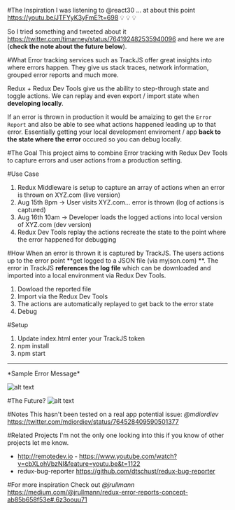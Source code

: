 #The Inspiration
I was listening to @react30 ... at about this point https://youtu.be/JTFYyK3yFmE?t=698 :bulb: :bulb: :bulb:

So I tried something and tweeted about it https://twitter.com/timarney/status/764192482535940096 and here we are (**check the note about the future below**).

#What
Error tracking services such as TrackJS offer great insights into where errors happen.  They give us stack traces, network information, grouped error reports and much more.

Redux + Redux Dev Tools give us the ability to step-through state and toggle actions. We can replay and even export / import state when **developing locally**.

If an error is thrown in production it would be amaizing to get the `Error Report` and also be able to see what actions happened leading up to that error.  Essentially getting your local development enviroment / app **back to the state where the error** occured so you can debug locally.


#The Goal
This project aims to combine Error tracking with Redux Dev Tools to capture errors and user actions from a production setting.  

#Use Case
1. Redux Middleware is setup to capture an array of actions when an error is thrown on XYZ.com (live version)
2. Aug 15th 8pm -> User visits XYZ.com... error is thrown (log of actions is captured)
3. Aug 16th 10am -> Developer loads the logged actions into local version of XYZ.com (dev version) 
4. Redux Dev Tools replay the actions recreate the state to the point where the error happened for debugging

#How
When an error is thrown it is captured by TrackJS. The users actions up to the error point **get logged to a JSON file (via myjson.com) **. The error in TrackJS **references the log file** which can be downloaded and imported into a local environment via Redux Dev Tools.

1. Dowload the reported file
2. Import via the Redux Dev Tools
3. The actions are automatically replayed to get back to the error state
4. Debug

#Setup
1. Update index.html enter your TrackJS token
2. npm install
3. npm start

<hr>
*Sample Error Message*

![alt text](https://github.com/timarney/redux-trackjs-logger/blob/master/images/error-log.png "Error Message")

#The Future?
![alt text](http://demo.line37.com/images/dev-tools.png "Idea")

#Notes
This hasn't been tested on a real app potential issue: *@mdiordiev* https://twitter.com/mdiordiev/status/764528409590501377

#Related Projects
I'm not the only one looking into this if you know of other projects let me know.

* http://remotedev.io - https://www.youtube.com/watch?v=cbXLohVbzNI&feature=youtu.be&t=1122
* redux-bug-reporter https://github.com/dtschust/redux-bug-reporter 

#For more inspiration 
Check out *@jrullmann* https://medium.com/@jrullmann/redux-error-reports-concept-ab85b658f53e#.6z3oouu71


